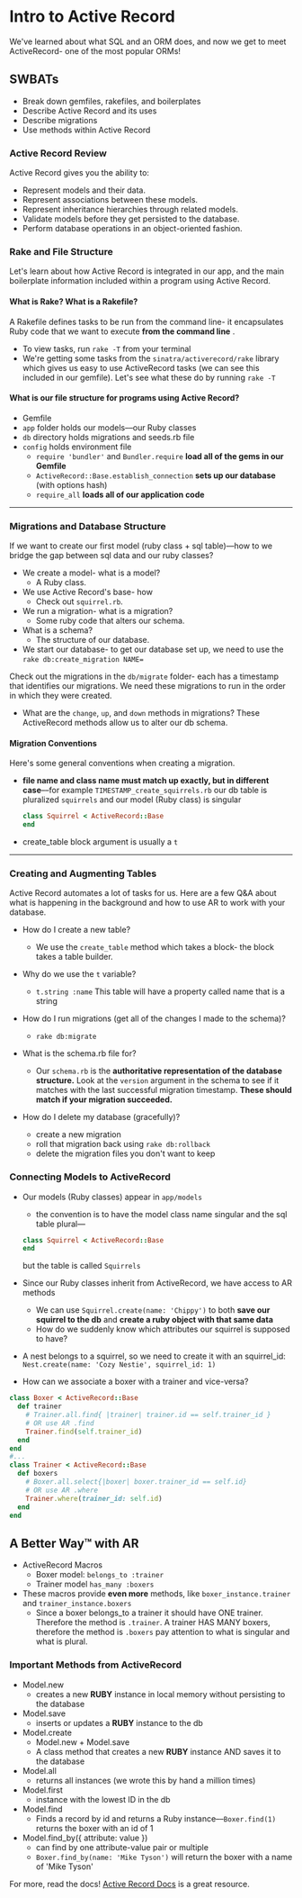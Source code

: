 # Intro to Active Record

We've learned about what SQL and an ORM does, and now we get to meet ActiveRecord- one of the most popular ORMs! 

## SWBATs
- Break down gemfiles, rakefiles, and boilerplates
- Describe Active Record and its uses
- Describe migrations
- Use methods within Active Record


### Active Record Review

Active Record gives you the ability to:

- Represent models and their data.
- Represent associations between these models.
- Represent inheritance hierarchies through related models.
- Validate models before they get persisted to the database.
- Perform database operations in an object-oriented fashion.


### Rake and File Structure
Let's learn about how Active Record is integrated in our app, and the main boilerplate information included within a program using Active Record. 


#### What is Rake? What is a Rakefile? 
A Rakefile defines tasks to be run from the command line- it encapsulates Ruby code that we want to execute **from the command line** .
  - To view tasks, run `rake -T` from your terminal
  - We're getting some tasks from the `sinatra/activerecord/rake` library which gives us easy to use ActiveRecord tasks (we can see this included in our gemfile). Let's see what these do by running `rake -T`


#### What is our file structure for programs using Active Record?
  - Gemfile
  - `app` folder holds our models––our Ruby classes
  - `db` directory holds migrations and seeds.rb file
  - `config` holds environment file
    - `require 'bundler'` and `Bundler.require` **load all of the gems in our Gemfile**
    - `ActiveRecord::Base.establish_connection` **sets up our database** (with options hash)
    - `require_all` **loads all of our application code**

---

### Migrations and Database Structure

If we want to create our first model \(ruby class + sql table\)––how to we bridge the gap between sql data and our ruby classes? 


  - We create a model- what is a model? 
    - A Ruby class.
  - We use Active Record's base- how
    - Check out `squirrel.rb`.
  - We run a migration- what is a migration? 
    - Some ruby code that alters our schema.
  - What is a schema? 
    - The structure of our database.
  - We start our database- to get our database set up, we need to use the `rake db:create_migration NAME=`

Check out the migrations in the `db/migrate` folder- each has a timestamp that identifies our migrations. We need these migrations to run in the order in which they were created.

  - What are the `change`, `up`, and `down` methods in migrations? These ActiveRecord methods allow us to alter our db schema.

  #### Migration Conventions
Here's some general conventions when creating a migration. 

  - **file name and class name must match up exactly, but in different case**––for example `TIMESTAMP_create_squirrels.rb` our db table is pluralized `squirrels` and our model (Ruby class) is singular

    ```ruby
    class Squirrel < ActiveRecord::Base
    end
    ```
  - create_table block argument is usually a `t`


---

### Creating and Augmenting Tables
Active Record automates a lot of tasks for us. Here are a few Q&A about what is happening in the background and how to use AR to work with your database. 

- How do I create a new table? 
  - We use the `create_table` method which takes a block- the block takes a table builder. 

- Why do we use the `t` variable?
  - `t.string :name` This table will have a property called name that is a string

- How do I run migrations (get all of the changes I made to the schema)? 
  - `rake db:migrate`

- What is the schema.rb file for? 
  - Our `schema.rb` is the **authoritative representation of the database structure.** Look at the `version` argument in the schema to see if it matches with the last successful migration timestamp. **These should match if your migration succeeded.**

- How do I delete my database (gracefully)? 
  - create a new migration
  - roll that migration back using `rake db:rollback`
  - delete the migration files you don't want to keep


### Connecting Models to ActiveRecord

- Our models (Ruby classes) appear in `app/models`
  - the convention is to have the model class name singular and the sql table plural––
  ```ruby
  class Squirrel < ActiveRecord::Base
  end
  ```
  but the table is called `Squirrels`
- Since our Ruby classes inherit from ActiveRecord, we have access to AR methods

  - We can use `Squirrel.create(name: 'Chippy')` to both **save our squirrel to the db** and **create a ruby object with that same data**
  - How do we suddenly know which attributes our squirrel is supposed to have?

- A nest belongs to a squirrel, so we need to create it with an squirrel_id: `Nest.create(name: 'Cozy Nestie', squirrel_id: 1)`

- How can we associate a boxer with a trainer and vice-versa?

```ruby
class Boxer < ActiveRecord::Base
  def trainer
    # Trainer.all.find{ |trainer| trainer.id == self.trainer_id }
    # OR use AR .find
    Trainer.find(self.trainer_id)
  end
end
#...
class Trainer < ActiveRecord::Base
  def boxers
    # Boxer.all.select{|boxer| boxer.trainer_id == self.id}
    # OR use AR .where
    Trainer.where(trainer_id: self.id)
  end
end
```

## A Better Way™️ with AR

- ActiveRecord Macros
  - Boxer model: `belongs_to :trainer`
  - Trainer model `has_many :boxers`
- These macros provide **even more** methods, like `boxer_instance.trainer` and `trainer_instance.boxers`
  - Since a boxer belongs_to a trainer it should have ONE trainer. Therefore the method is `.trainer`. A trainer HAS MANY boxers, therefore the method is `.boxers` pay attention to what is singular and what is plural.

### Important Methods from ActiveRecord

- Model.new
  - creates a new **RUBY** instance in local memory without persisting to the database
- Model.save
  - inserts or updates a **RUBY** instance to the db
- Model.create
  - Model.new + Model.save
  - A class method that creates a new **RUBY** instance AND saves it to the database
- Model.all
  - returns all instances (we wrote this by hand a million times)
- Model.first
  - instance with the lowest ID in the db
- Model.find
  - Finds a record by id and returns a Ruby instance––`Boxer.find(1)` returns the boxer with an id of 1
- Model.find_by\({ attribute: value }\)
  - can find by one attribute-value pair or multiple
  - `Boxer.find_by(name: 'Mike Tyson')` will return the boxer with a name of 'Mike Tyson'

For more, read the docs! [Active Record Docs](http://edgeguides.rubyonrails.org/active_record_migrations.html#using-the-up-down-methods) is a great resource.
